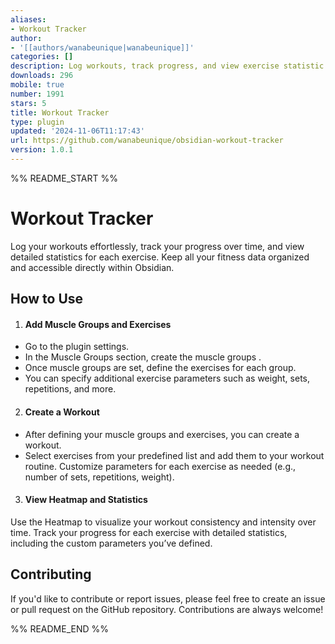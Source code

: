 ```yaml
---
aliases:
- Workout Tracker
author:
- '[[authors/wanabeunique|wanabeunique]]'
categories: []
description: Log workouts, track progress, and view exercise statistic.
downloads: 296
mobile: true
number: 1991
stars: 5
title: Workout Tracker
type: plugin
updated: '2024-11-06T11:17:43'
url: https://github.com/wanabeunique/obsidian-workout-tracker
version: 1.0.1
---
```


%% README_START %%

# Workout Tracker
Log your workouts effortlessly, track your progress over time, and view detailed statistics for each exercise. Keep all your fitness data organized and accessible directly within Obsidian.

## How to Use

1. #### Add Muscle Groups and Exercises
- Go to the plugin settings.
- In the Muscle Groups section, create the muscle groups .
- Once muscle groups are set, define the exercises for each group.
- You can specify additional exercise parameters such as weight, sets, repetitions, and more.
2. #### Create a Workout
- After defining your muscle groups and exercises, you can create a workout.
- Select exercises from your predefined list and add them to your workout routine.
  Customize parameters for each exercise as needed (e.g., number of sets, repetitions, weight).
3. #### View Heatmap and Statistics
Use the Heatmap to visualize your workout consistency and intensity over time.
Track your progress for each exercise with detailed statistics, including the custom parameters you’ve defined.

## Contributing
If you'd like to contribute or report issues, please feel free to create an issue or pull request on the GitHub repository. Contributions are always welcome!


%% README_END %%